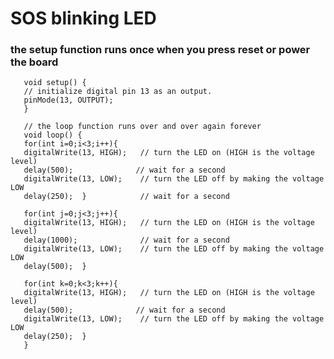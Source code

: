 # SOS blinking LED

  ### the setup function runs once when you press reset or power the board
  
       void setup() {
       // initialize digital pin 13 as an output.
       pinMode(13, OUTPUT);
       }

       // the loop function runs over and over again forever
       void loop() {
       for(int i=0;i<3;i++){
       digitalWrite(13, HIGH);   // turn the LED on (HIGH is the voltage level)
       delay(500);              // wait for a second
       digitalWrite(13, LOW);    // turn the LED off by making the voltage LOW
       delay(250);  }            // wait for a second

       for(int j=0;j<3;j++){
       digitalWrite(13, HIGH);   // turn the LED on (HIGH is the voltage level)
       delay(1000);              // wait for a second
       digitalWrite(13, LOW);    // turn the LED off by making the voltage LOW
       delay(500);  }   

       for(int k=0;k<3;k++){
       digitalWrite(13, HIGH);   // turn the LED on (HIGH is the voltage level)
       delay(500);              // wait for a second
       digitalWrite(13, LOW);    // turn the LED off by making the voltage LOW
       delay(250);  }   
       }
